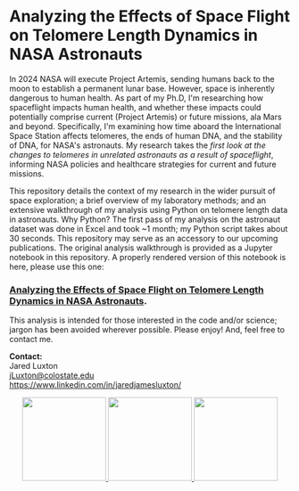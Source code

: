# Analyzing the Effects of Space Flight on Telomere Length Dynamics in NASA Astronauts
  
In 2024 NASA will execute Project Artemis, sending humans back to the moon to establish a permanent lunar base. However, space is inherently dangerous to human health. As part of my Ph.D, I'm researching how spaceflight impacts human health, and whether these impacts could potentially comprise current (Project Artemis) or future missions, ala Mars and beyond. Specifically, I'm examining how time aboard the International Space Station affects telomeres, the ends of human DNA, and the stability of DNA, for NASA's astronauts. My research takes the *first look at the changes to telomeres in unrelated astronauts as a result of spaceflight*, informing NASA policies and healthcare strategies for current and future missions.

This repository details the context of my research in the wider pursuit of space exploration; a brief overview of my laboratory methods; and an extensive walkthrough of my analysis using Python on telomere length data in astronauts. Why Python? The first pass of my analysis on the astronaut dataset was done in Excel and took ~1 month; my Python script takes about 30 seconds. This repository may serve as an accessory to our upcoming publications. The original analysis walkthrough is provided as a Jupyter notebook in this repository. A properly rendered version of this notebook is here, please use this one:  
  
 ### [Analyzing the Effects of Space Flight on Telomere Length Dynamics in NASA Astronauts](https://nbviewer.jupyter.org/github/Jared-Luxton/NASA-astronauts-telomeres-chromosomes/blob/master/NASA-astros-telomeres-JupyterNotebook.ipynb). 

This analysis is intended for those interested in the code and/or science; jargon has been avoided wherever possible. Please enjoy! And, feel free to contact me. 

**Contact:**  
Jared Luxton  
jLuxton@colostate.edu  
https://www.linkedin.com/in/jaredjamesluxton/

<p align="center">
<a href="url">
<img src="https://upload.wikimedia.org/wikipedia/commons/thumb/c/c3/Python-logo-notext.svg/200px-Python-logo-notext.svg.png" height="150"> 
<img src="https://cdn1.medicalnewstoday.com/content/images/articles/319/319971/space-explorer.jpg" height="150">
<img src="https://abm-website-assets.s3.amazonaws.com/rdmag.com/s3fs-public/embedded_image/2017/04/telomere-chromosome-stock.jpg" height="150">
</a>
</p>
&nbsp;
&nbsp;   

